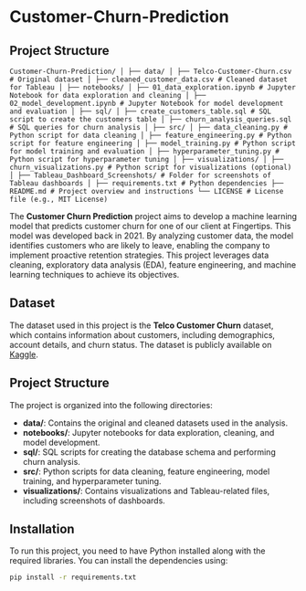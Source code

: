 # Customer-Churn-Prediction

## Project Structure
```
Customer-Churn-Prediction/ │ ├── data/ │ ├── Telco-Customer-Churn.csv # Original dataset │ ├── cleaned_customer_data.csv # Cleaned dataset for Tableau │ ├── notebooks/ │ ├── 01_data_exploration.ipynb # Jupyter Notebook for data exploration and cleaning │ ├── 02_model_development.ipynb # Jupyter Notebook for model development and evaluation │ ├── sql/ │ ├── create_customers_table.sql # SQL script to create the customers table │ ├── churn_analysis_queries.sql # SQL queries for churn analysis │ ├── src/ │ ├── data_cleaning.py # Python script for data cleaning │ ├── feature_engineering.py # Python script for feature engineering │ ├── model_training.py # Python script for model training and evaluation │ ├── hyperparameter_tuning.py # Python script for hyperparameter tuning │ ├── visualizations/ │ ├── churn_visualizations.py # Python script for visualizations (optional) │ ├── Tableau_Dashboard_Screenshots/ # Folder for screenshots of Tableau dashboards │ ├── requirements.txt # Python dependencies ├── README.md # Project overview and instructions └── LICENSE # License file (e.g., MIT License)
```


The **Customer Churn Prediction** project aims to develop a machine learning model that predicts customer churn for one of our client at Fingertips. This model was developed back in 2021. By analyzing customer data, the model identifies customers who are likely to leave, enabling the company to implement proactive retention strategies.
This project leverages data cleaning, exploratory data analysis (EDA), feature engineering, and machine learning techniques to achieve its objectives.

## Dataset
The dataset used in this project is the **Telco Customer Churn** dataset, which contains information about customers, including demographics, account details, and churn status. The dataset is publicly available on [Kaggle](https://www.kaggle.com/datasets/blastchar/telco-customer-churn).

## Project Structure
The project is organized into the following directories:

- **data/**: Contains the original and cleaned datasets used in the analysis.
- **notebooks/**: Jupyter notebooks for data exploration, cleaning, and model development.
- **sql/**: SQL scripts for creating the database schema and performing churn analysis.
- **src/**: Python scripts for data cleaning, feature engineering, model training, and hyperparameter tuning.
- **visualizations/**: Contains visualizations and Tableau-related files, including screenshots of dashboards.

## Installation
To run this project, you need to have Python installed along with the required libraries. You can install the dependencies using:
```bash
pip install -r requirements.txt
